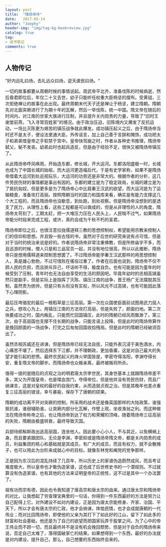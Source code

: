 ```yaml
---
layout: post
title:  "隋炀帝传"
date:   2017-05-14
author: "Joephy"
header-img: "img/tag-bg-bookreview.jpg"
catalog: true
tag:
- 读书笔记 
comments: true
---
```

人物传记
-----------

“好内远礼曰炀，去礼远众曰炀，逆天虐民曰炀。“

一切的故事都要从周朝时候的事情说起。周武帝平北齐，准备伐陈的时候病逝，然后昏君即位后，年仅二十又去世，幼子只能听任权重大臣杨坚的摆布。受黄钺，三次拒绝禅让的故事在此出现。最终周朝末代天子还是禅让于杨坚，建立隋朝。隋朝先对北面突厥进行了为期十年的瓦解，然后一举伐陈，统一中国。隋文帝在随后的时间内，对江南的世家大族进行压制，并且提升关内勋贵的力量，导致了“旧时王谢堂前燕，飞入寻常百姓家”的境况。由于政治压迫，旧陈境内又爆发了反抗运动，一场比灭陈更为艰苦的镇压战争就此爆发。成功镇压起义之后，由于隋炀帝当时还不是太子，便设法里通大臣，外传谣言，加上自己善于言辞和掩饰，成功把太子和弟弟借皇帝之手软禁于宫中。皇帝快驾崩之时，作者从各种史书推理，隋炀帝弑父，秘不发丧。幼弟此时也起兵造反，但是由于经验不足，很快又被隋炀帝镇压了。

从此隋炀帝呼风唤雨，开始造东都，修长城，开大运河。东都洛阳盛极一时，长城也成为了中国长城的始祖，而大运河更造福后代，于是有史学家称，如果不是隋炀帝借着大运河到处巡视玩乐，大运河的功劳还是非常大的。根据作者的分析，这几件劳民伤财的事情都是事出有因的。东都的建立是为了稳定政局，长城的建立是为了抵抗匈奴，但是更多是为了隋炀帝心中比肩秦王汉武的欲望，而大运河是为了运输粮食，准备攻打高丽。按照隋朝当时的国力和国库来看，确实是有能力支撑这几个大工程的，而且隋炀帝也没歇息，到处跑，到处视察。但是隋炀帝没想到的是透支了民力，从理性上看，这些工程都是可以做成的，但是从非理性的人的角度，隋炀帝太苛刻了，工期太赶，把一大堆压力压在人民头上，人民喘不过气，如果隋炀帝能分时段来完成工程，或许，真的会成为千秋不朽的圣君。

隋炀帝即位之后，也很注意拉拢儒道释三教的思想控制权，希望能用宗教来控制人们的信仰和思想。并且毁一些古怪的书，虽然对于后世的研究来说有点可惜，但是对于当时的统治来说是好的。作者说隋炀帝非常注重佛教，但是所修庙宇不多，而且巡游的时候，僧人只是和三品官员一起，并没有地位很高，所以以此推断，隋炀帝只是想用儒释道来控制思想罢了。不过隋炀帝能学秦王汉武那样的用思想控制人，真是雄心勃勃，不过可惜败在徭役过重了。作者在后面也说到，隋炀帝不仅不顾人民的负担，而且排斥异己，坏话听不得，极度自负。也有可能是因为童年的时候受到了压制，青年时也无法自由享受的生活的原因吧。毕竟年幼时的丞相高熲虽然只是副手，但是实际上是指挥了灭陈、镇压江南的战争，晋王杨广无法摆脱其压制，虽然贵为统帅，但是只有头衔没有实权，所以风光不过高熲，也有可能因此落下心理阴影。

最后压垮骆驼的最后一根稻草是三征高丽。第一次在众国使臣面前试图用武力屈人之兵，想攻心为上，用镇压江南的方法攻打高丽，但是失败了，颜面扫地。第二次快要成功之时，国内叛乱，只能慌忙回国镇压，此时的隋朝已经风雨飘渺了。第三次，由于高丽国也支撑不住长期的战争，只能言语上投降，但是此时的隋炀帝算作是挽回颜面的一场战争，打完之后匆匆回国收拾残局。但是此时的隋朝已经破洞百出了。

虽然丞相苏威还在进谏，但是隋炀帝已经无法自拔，只能外表沉浸于美色酒水，内心痛苦不堪了。然后选择东下江都，并不理朝政，更加昏庸，这是对自己最大的失望才能引起的悲愤。最终农民起义的烽火举国皆是，李密夺得洛阳，李渊夺得长安，重复隋文帝的脚步。而隋炀帝也众叛亲离，最终被叛将所杀。

值得一提的是随后的贞观之治的明君唐太宗李世民，其身世基本上就跟隋炀帝差不多，其父为开国皇帝，也是喋血宫门，夺得帝位，但是他并没有劳民伤财，而且广纳谏言，这是对皇权的最好的自我约束，从而造就贞观之治。但是其晚年也差点重复三征高丽的错误，幸亏暴毙，保存下了唐朝的硕果。

隋朝的成功离不开对突厥的控制，所采用的战术还是像英国那样的大陆政策，谁强抵抗谁，谁弱辅助谁，让突厥内部分化瓦解，作壁上观，坐收渔翁之利。而这种做法在隋炀帝称帝之后，也让隋炀帝到达了权力和荣耀的顶峰。随着隋炀帝三征高丽的失败，隋朝由极盛转衰，最终导致灭国。

兵部侍郎斛斯政出逃高丽国，连坐他人。因此要小心小人，不与其近，以免横祸上身。而且要紧跟团队，无论是李渊，李密抑或是隋炀帝隋文帝，都是关内勋贵的成员，利益集团的核心和基础就是其成员，有广大的成员，而且有权力，就不会散摊子，也可以用此为台阶来成就心中的目标。就像东林党和阉党的党争那样。

正是因为东汉后的混乱持续了几百年，所以历史上的家谱伪造蔚然成风，而且考证难度极大，所以皇帝也才敢伪造家谱，这也成了后世修史书的一个潜规则。不过就算没有伪造家谱，也有其他的方法来证明皇帝的正统性，这不过是其中一个办法罢了。

祖有功而宗有德，因此也令我知道了唐高宗和唐太宗的由来。通过唐太宗和隋炀帝的对比，让我想起了穷查理宝典里的一句话，你得到一件东西最好的方法是努力让自己配得上它。对外建设不如对内建设，正是因为唐太宗能修身、齐家、治国、平天下，所以才会有唐太宗的仁政，他才会纳谏，体恤民情，也才会成就唐朝的一代伟业；而对比回隋炀帝，即使他的父亲为其打下了如此好的江山，留下了如此多的财富和社会基础，他还是为了自己的欲望而把国家玩弄于股掌之间，为了心中的帝王伟业而不顾一切，而且最终并不是没有机会挽回颓势，但是对于自负的隋炀帝来说，否定自己太难了，落得国破家亡的结果。如果想得到一个东西，最好的办法就是对内建设，提升自己，那么，自己想要的东西始终会来的。


